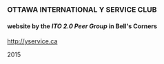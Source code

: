 ### OTTAWA INTERNATIONAL Y SERVICE CLUB

#### website by the _ITO 2.0 Peer Group_ in Bell's Corners

http://yservice.ca

2015